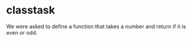# classtask
We were asked to define a function that takes a number and return if it is even or odd.
